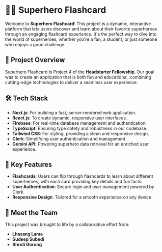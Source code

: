 # 🦸‍♂️ Superhero Flashcard

Welcome to **Superhero Flashcard**! This project is a dynamic, interactive platform that lets users discover and learn about their favorite superheroes through an engaging flashcard experience. It's the perfect way to dive into the world of superheroes, whether you're a fan, a student, or just someone who enjoys a good challenge.

## 🚀 Project Overview

Superhero Flashcard is Project 4 of the **Headstarter Fellowship**. Our goal was to create an application that is both fun and educational, combining cutting-edge technologies to deliver a seamless user experience.

## 🛠️ Tech Stack

- **Next.js**: For building a fast, server-rendered web application.
- **React.js**: To create dynamic, responsive user interfaces.
- **Firebase**: For real-time database management and authentication.
- **TypeScript**: Ensuring type safety and robustness in our codebase.
- **Tailwind CSS**: For styling, providing a clean and responsive design.
- **Clerk**: Simplifying user authentication and management.
- **Gemini API**: Powering superhero data retrieval for an enriched user experience.

## 🌟 Key Features

- **Flashcards**: Users can flip through flashcards to learn about different superheroes, with each card providing key details and fun facts.
- **User Authentication**: Secure login and user management powered by Clerk.
- **Responsive Design**: Tailored for a smooth experience on any device.

## 👥 Meet the Team

This project was brought to life by a collaborative effort from:

- **Lhasang Lama**
- **Sudeep Subedi**
- **Shruti Gurung**